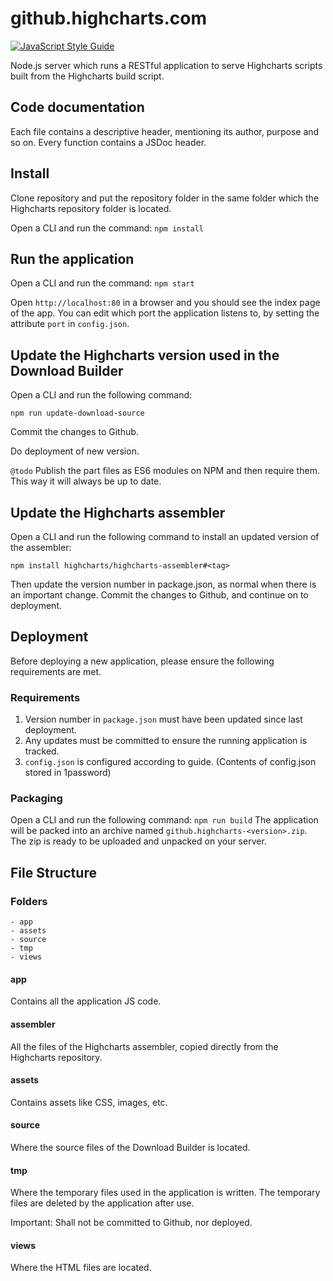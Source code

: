 # github.highcharts.com
[![JavaScript Style Guide](https://img.shields.io/badge/code_style-standard-brightgreen.svg)](https://standardjs.com)

Node.js server which runs a RESTful application to serve Highcharts scripts built from the Highcharts build script.

## Code documentation
Each file contains a descriptive header, mentioning its author, purpose and so on. Every function contains a JSDoc header.

## Install
Clone repository and put the repository folder in the same folder which the Highcharts repository folder is located.

Open a CLI and run the command: `npm install`

## Run the application
Open a CLI and run the command: `npm start`

Open `http://localhost:80` in a browser and you should see the index page of the app.
You can edit which port the application listens to, by setting the attribute `port` in `config.json`.

## Update the Highcharts version used in the Download Builder
Open a CLI and run the following command:
```
npm run update-download-source
```
Commit the changes to Github.

Do deployment of new version.

`@todo` Publish the part files as ES6 modules on NPM and then require them. This way it will always be up to date.
## Update the Highcharts assembler
Open a CLI and run the following command to install an updated version of the assembler:
```
npm install highcharts/highcharts-assembler#<tag>
```
Then update the version number in package.json, as normal when there is an important change.
Commit the changes to Github, and continue on to deployment.

## Deployment
Before deploying a new application, please ensure the following requirements are met.
### Requirements
1. Version number in `package.json` must have been updated since last deployment.
2. Any updates must be committed to ensure the running application is tracked.
3. `config.json` is configured according to guide. (Contents of config.json stored in 1password)

### Packaging
Open a CLI and run the following command:
`npm run build`
The application will be packed into an archive named `github.highcharts-<version>.zip`. The zip is ready to be uploaded and unpacked on your server.

## File Structure
### Folders
```
- app
- assets
- source
- tmp
- views
```

#### app
Contains all the application JS code.

#### assembler
All the files of the Highcharts assembler, copied directly from the Highcharts repository.

#### assets
Contains assets like CSS, images, etc.

#### source
Where the source files of the Download Builder is located.

#### tmp
Where the temporary files used in the application is written. The temporary files are deleted by the application after use.

Important: Shall not be committed to Github, nor deployed.

#### views
Where the HTML files are located.

